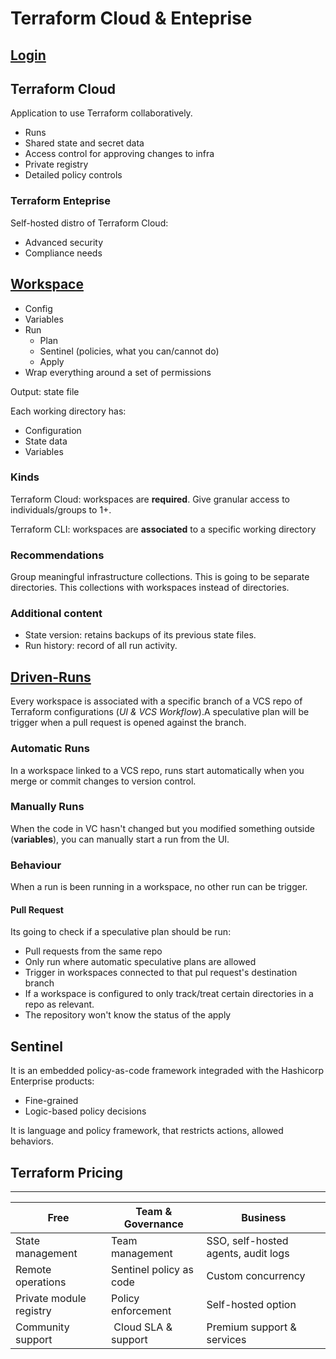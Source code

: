 # Terraform Cloud & Enteprise

## [Login](https://learn.hashicorp.com/tutorials/terraform/cloud-login)

## Terraform Cloud
Application to use Terraform collaboratively.
- Runs
- Shared state and secret data
- Access control for approving changes to infra
- Private registry
- Detailed policy controls



### Terraform Enteprise
Self-hosted distro of Terraform Cloud:
- Advanced security
- Compliance needs

## [Workspace](https://www.terraform.io/cloud-docs/workspaces)
- Config
- Variables
- Run
    - Plan
    - Sentinel (policies, what you can/cannot do)
    - Apply
- Wrap everything around a set of permissions

Output: state file

Each working directory has:
- Configuration
- State data
- Variables

### Kinds
Terraform Cloud: workspaces are **required**. Give granular access to individuals/groups to 1+.

Terraform CLI: workspaces are **associated** to a specific working directory


### Recommendations
Group meaningful infrastructure collections. This is going to be separate directories. This collections with workspaces instead of directories.  

### Additional content
- State version: retains backups of its previous state files.
- Run history: record of all run activity.


## [Driven-Runs](https://www.terraform.io/cloud-docs/run/ui)
Every workspace is associated with a specific branch of a VCS repo of Terraform configurations (*UI & VCS Workflow*).A speculative plan will be trigger when a pull request is opened against the branch.

### Automatic Runs
In a workspace linked to a VCS repo, runs start automatically when you merge or commit changes to version control.

### Manually Runs
When the code in VC hasn't changed but you modified something outside (**variables**), you can manually start a run from the UI.

### Behaviour
When a run is been running in a workspace, no other run can be trigger.

#### Pull Request
Its going to check if a speculative plan should be run:
- Pull requests from the same repo
- Only run where automatic speculative plans are allowed
- Trigger in workspaces connected to that pul request's destination branch
- If a workspace is configured to only track/treat certain directories in a repo as relevant.
- The repository won't know the status of the apply


## Sentinel
It is an embedded policy-as-code framework integraded with the Hashicorp Enterprise products:
- Fine-grained
- Logic-based policy decisions

It is language and policy framework, that restricts actions, allowed behaviors. 

## Terraform Pricing
--------------------------------------
| Free | Team & Governance | Business |
| ---- | ----------------- | -------- |
| State management | Team management | SSO, self-hosted agents, audit logs |
| Remote operations | Sentinel policy as code | Custom concurrency |
| Private module registry | Policy enforcement | Self-hosted option |
| Community support | Cloud SLA & support | Premium support & services |